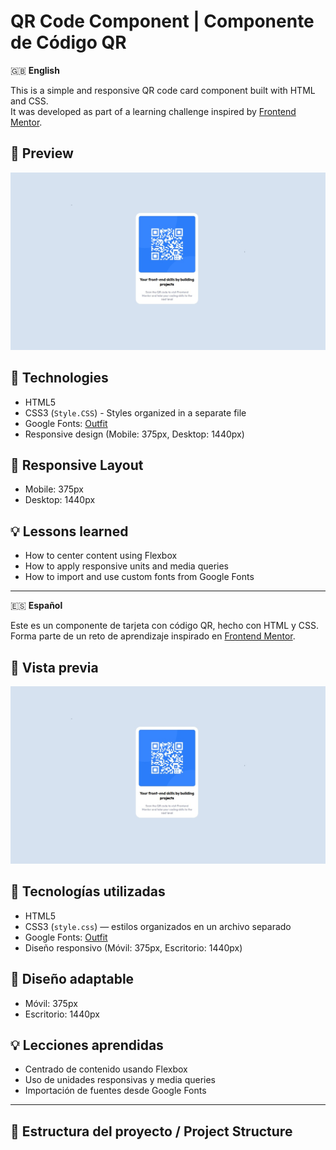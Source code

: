 # QR Code Component | Componente de Código QR

🇬🇧 **English**

This is a simple and responsive QR code card component built with HTML and CSS.  
It was developed as part of a learning challenge inspired by [Frontend Mentor](https://www.frontendmentor.io).

## 📸 Preview

![Preview of the project](/preview.jpg)

## 🚀 Technologies

- HTML5
- CSS3 (`Style.CSS`) - Styles organized in a separate file
- Google Fonts: [Outfit](https://fonts.google.com/specimen/Outfit)
- Responsive design (Mobile: 375px, Desktop: 1440px)

## 📱 Responsive Layout

- Mobile: 375px
- Desktop: 1440px

## 💡 Lessons learned

- How to center content using Flexbox
- How to apply responsive units and media queries
- How to import and use custom fonts from Google Fonts

---

🇪🇸 **Español**

Este es un componente de tarjeta con código QR, hecho con HTML y CSS.  
Forma parte de un reto de aprendizaje inspirado en [Frontend Mentor](https://www.frontendmentor.io).

## 📸 Vista previa

![Vista previa del proyecto](/preview.jpg)

## 🚀 Tecnologías utilizadas

- HTML5
- CSS3 (`style.css`) — estilos organizados en un archivo separado
- Google Fonts: [Outfit](https://fonts.google.com/specimen/Outfit)
- Diseño responsivo (Móvil: 375px, Escritorio: 1440px)

## 📱 Diseño adaptable

- Móvil: 375px
- Escritorio: 1440px

## 💡 Lecciones aprendidas

- Centrado de contenido usando Flexbox
- Uso de unidades responsivas y media queries
- Importación de fuentes desde Google Fonts

---

## 📂 Estructura del proyecto / Project Structure

